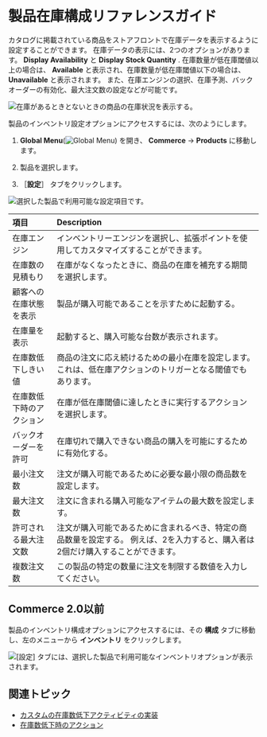 # 製品在庫構成リファレンスガイド

カタログに掲載されている商品をストアフロントで在庫データを表示するように設定することができます。 在庫データの表示には、2つのオプションがあります。 **Display Availability** と **Display Stock Quantity** . 在庫数量が低在庫閾値以上の場合は、 **Available** と表示され、在庫数量が低在庫閾値以下の場合は、 **Unavailable** と表示されます。 また、在庫エンジンの選択、在庫予測、バックオーダーの有効化、最大注文数の設定などが可能です。

![在庫があるときとないときの商品の在庫状況を表示する。](./product-inventory-configuration-reference-guide/images/01.png)

製品のインベントリ設定オプションにアクセスするには、次のようにします。

1. **Global Menu**(![Global Menu](../images/icon-applications-menu.png)) を開き、 **Commerce** &rarr; **Products** に移動します。

1. 製品を選択します。

1. ［**設定**］ タブをクリックします。

![選択した製品で利用可能な設定項目です。](./product-inventory-configuration-reference-guide/images/02.png)

| 項目           | Description                                                        |
|:------------ |:------------------------------------------------------------------ |
| 在庫エンジン       | インベントリーエンジンを選択し、拡張ポイントを使用してカスタマイズすることができます。                        |
| 在庫数の見積もり     | 在庫がなくなったときに、商品の在庫を補充する期間を選択します。                                    |
| 顧客への在庫状態を表示  | 製品が購入可能であることを示すために起動する。                                            |
| 在庫量を表示       | 起動すると、購入可能な台数が表示されます。                                              |
| 在庫数低下しきい値    | 商品の注文に応え続けるための最小在庫を設定します。 これは、低在庫アクションのトリガーとなる閾値でもあります。            |
| 在庫数低下時のアクション | 在庫が低在庫閾値に達したときに実行するアクションを選択します。                                    |
| バックオーダーを許可   | 在庫切れで購入できない商品の購入を可能にするために有効化する。                                    |
| 最小注文数        | 注文が購入可能であるために必要な最小限の商品数を設定します。                                     |
| 最大注文数        | 注文に含まれる購入可能なアイテムの最大数を設定します。                                        |
| 許可される最大注文数   | 注文が購入可能であるために含まれるべき、特定の商品数量を設定する。 例えば、2を入力すると、購入者は2個だけ購入することができます。 |
| 複数注文数        | この製品の特定の数量に注文を制限する数値を入力してください。                                     |

## Commerce 2.0以前

製品のインベントリ構成オプションにアクセスするには、その **構成** タブに移動し、左のメニューから **インベントリ** をクリックします。

![ [設定] タブには、選択した製品で利用可能なインベントリオプションが表示されます。](./product-inventory-configuration-reference-guide/images/03.png)

## 関連トピック

* [カスタムの在庫数低下アクティビティの実装](../developer-guide/managing-inventory/implementing-a-custom-low-stock-activity.md)
* [在庫数低下時のアクション](./low-stock-action.md)